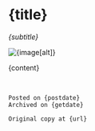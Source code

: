 # {title}

_{subtitle}_

![{image[alt]}]({image[source]})

{content}

&nbsp;

```
Posted on {postdate}
Archived on {getdate}

Original copy at {url}
```
